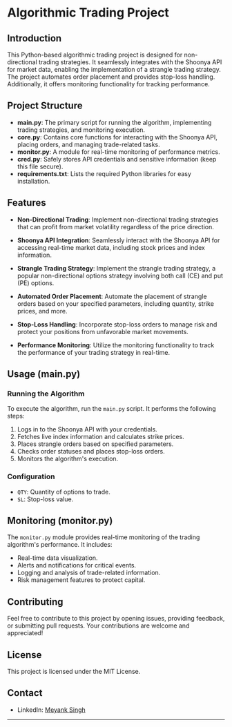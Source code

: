 # Algorithmic Trading Project

## Introduction

This Python-based algorithmic trading project is designed for non-directional trading strategies. It seamlessly integrates with the Shoonya API for market data, enabling the implementation of a strangle trading strategy. The project automates order placement and provides stop-loss handling. Additionally, it offers monitoring functionality for tracking performance.

## Project Structure

- **main.py**: The primary script for running the algorithm, implementing trading strategies, and monitoring execution.
- **core.py**: Contains core functions for interacting with the Shoonya API, placing orders, and managing trade-related tasks.
- **monitor.py**: A module for real-time monitoring of performance metrics.
- **cred.py**: Safely stores API credentials and sensitive information (keep this file secure).
- **requirements.txt**: Lists the required Python libraries for easy installation.

## Features

- **Non-Directional Trading**: Implement non-directional trading strategies that can profit from market volatility regardless of the price direction.

- **Shoonya API Integration**: Seamlessly interact with the Shoonya API for accessing real-time market data, including stock prices and index information.

- **Strangle Trading Strategy**: Implement the strangle trading strategy, a popular non-directional options strategy involving both call (CE) and put (PE) options.

- **Automated Order Placement**: Automate the placement of strangle orders based on your specified parameters, including quantity, strike prices, and more.

- **Stop-Loss Handling**: Incorporate stop-loss orders to manage risk and protect your positions from unfavorable market movements.

- **Performance Monitoring**: Utilize the monitoring functionality to track the performance of your trading strategy in real-time.

## Usage (main.py)

### Running the Algorithm

To execute the algorithm, run the `main.py` script. It performs the following steps:

1. Logs in to the Shoonya API with your credentials.
2. Fetches live index information and calculates strike prices.
3. Places strangle orders based on specified parameters.
4. Checks order statuses and places stop-loss orders.
5. Monitors the algorithm's execution.

### Configuration

- `QTY`: Quantity of options to trade.
- `SL`: Stop-loss value.

## Monitoring (monitor.py)

The `monitor.py` module provides real-time monitoring of the trading algorithm's performance. It includes:

- Real-time data visualization.
- Alerts and notifications for critical events.
- Logging and analysis of trade-related information.
- Risk management features to protect capital.

## Contributing

Feel free to contribute to this project by opening issues, providing feedback, or submitting pull requests. Your contributions are welcome and appreciated!

## License

This project is licensed under the MIT License.

## Contact


- LinkedIn: [Meyank Singh](https://www.linkedin.com/in/meyank-singh)

---
